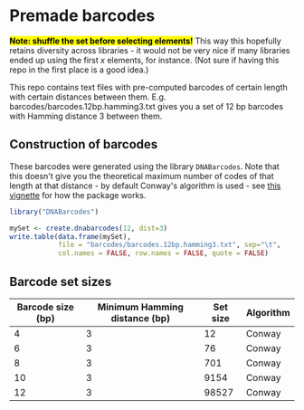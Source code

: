 # Premade barcodes

<mark>**Note: shuffle the set before selecting elements!**</mark> This way this hopefully retains diversity across libraries - it would not be very nice if many libraries ended up using the first $x$ elements, for instance. (Not sure if having this repo in the first place is a good idea.)

This repo contains text files with pre-computed barcodes of certain length with certain distances between them.
E.g. barcodes/barcodes.12bp.hamming3.txt gives you a set of 12 bp barcodes with Hamming distance 3 between them.



## Construction of barcodes

These barcodes were generated using the library `DNABarcodes`. Note that this doesn't give you the theoretical maximum number of codes of that length at that distance - by default Conway's algorithm is used - see [this vignette](https://www.bioconductor.org/packages/devel/bioc/vignettes/DNABarcodes/inst/doc/DNABarcodes.html) for how the package works.
```R
library("DNABarcodes")

mySet <- create.dnabarcodes(12, dist=3)
write.table(data.frame(mySet),
            file = "barcodes/barcodes.12bp.hamming3.txt", sep="\t",
            col.names = FALSE, row.names = FALSE, quote = FALSE)
```


## Barcode set sizes

| Barcode size (bp)  | Minimum Hamming distance (bp) | Set size | Algorithm |
| ------------- | ------------- | ------------- | ------------- |
| 4  | 3  | 12  | Conway |
| 6  | 3  | 76  |Conway |
| 8  | 3  |  701 | Conway |
| 10  | 3  | 9154  |Conway |
| 12 | 3  | 98527  |Conway |

